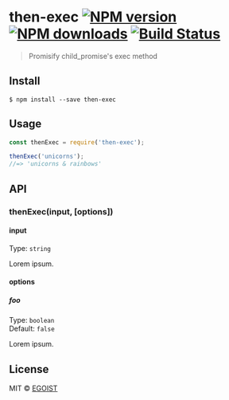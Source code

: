 # then-exec [![NPM version](https://img.shields.io/npm/v/then-exec.svg)](https://npmjs.com/package/then-exec) [![NPM downloads](https://img.shields.io/npm/dm/then-exec.svg)](https://npmjs.com/package/then-exec) [![Build Status](https://img.shields.io/circleci/project/egoist/then-exec/master.svg)](https://circleci.com/gh/egoist/then-exec) 

> Promisify child_promise&#39;s exec method

## Install

```
$ npm install --save then-exec
```

## Usage

```js
const thenExec = require('then-exec');

thenExec('unicorns');
//=> 'unicorns & rainbows'
```

## API

### thenExec(input, [options])

#### input

Type: `string`

Lorem ipsum.

#### options

##### foo

Type: `boolean`  
Default: `false`

Lorem ipsum.

## License

MIT © [EGOIST](https://github.com/egoist)

